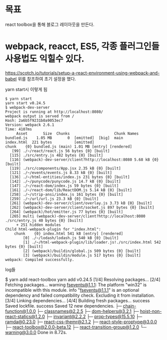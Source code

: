 # 목표 

react toolbox을 통해 블로그 레이아웃을 만든다. 

# webpack, reacct, ES5, 각종 플러그인들 사용법도 익힐수 있다. 

https://scotch.io/tutorials/setup-a-react-environment-using-webpack-and-babel
위를 참조하여 초기 설정을 했다.

yarn start시 이렇게 됨 

```
$ yarn start
yarn start v0.24.5
$ webpack-dev-server
Project is running at http://localhost:8080/
webpack output is served from /
Hash: 2a6b5f9231b0a9053ec7
Version: webpack 2.6.1
Time: 4107ms
     Asset       Size  Chunks                    Chunk Names
bundled.js    1.05 MB       0  [emitted]  [big]  main
index.html  221 bytes          [emitted]
chunk    {0} bundled.js (main) 1.01 MB [entry] [rendered]
   [99] ./~/react/react.js 56 bytes {0} [built]
  [115] ./src/entry.js 482 bytes {0} [built]
  [116] (webpack)-dev-server/client?http://localhost:8080 5.68 kB {0} [built]
  [119] ./src/components/App.jsx 2.35 kB {0} [built]
  [121] ./~/events/events.js 8.33 kB {0} [built]
  [136] ./~/html-entities/index.js 231 bytes {0} [built]
  [142] ./~/punycode/punycode.js 14.7 kB {0} [built]
  [147] ./~/react-dom/index.js 59 bytes {0} [built]
  [161] ./~/react-dom/lib/ReactDOM.js 5.14 kB {0} [built]
  [258] ./~/strip-ansi/index.js 161 bytes {0} [built]
  [259] ./~/url/url.js 23.3 kB {0} [built]
  [261] (webpack)-dev-server/client/overlay.js 3.73 kB {0} [built]
  [262] (webpack)-dev-server/client/socket.js 897 bytes {0} [built]
  [264] (webpack)/hot/emitter.js 77 bytes {0} [built]
  [265] multi (webpack)-dev-server/client?http://localhost:8080 ./src/entry.js 40 bytes {0} [built]
     + 251 hidden modules
Child html-webpack-plugin for "index.html":
    chunk    {0} index.html 541 kB [entry] [rendered]
        [0] ./~/lodash/lodash.js 540 kB {0} [built]
        [1] ./~/html-webpack-plugin/lib/loader.js!./src/index.html 542 bytes {0} [built]
        [2] (webpack)/buildin/global.js 509 bytes {0} [built]
        [3] (webpack)/buildin/module.js 517 bytes {0} [built]
webpack: Compiled successfully.
```

log들 


$ yarn add react-toolbox
yarn add v0.24.5
[1/4] Resolving packages...
[2/4] Fetching packages...
warning fsevents@1.1.1: The platform "win32" is incompatible with this module.
info "fsevents@1.1.1" is an optional dependency and failed compatibility check. Excluding it from installation.
[3/4] Linking dependencies...
[4/4] Building fresh packages...
success Saved lockfile.
success Saved 12 new dependencies.
├─ chain-function@1.0.0
├─ classnames@2.2.5
├─ dom-helpers@3.2.1
├─ hoist-non-react-statics@1.2.0
├─ invariant@2.2.2
├─ prop-types@15.5.10
├─ ramda@0.23.0
├─ react-css-themr@2.1.2
├─ react-style-proptype@3.0.0
├─ react-toolbox@2.0.0-beta.12
├─ react-transition-group@1.2.0
└─ warning@3.0.0
Done in 8.72s.





